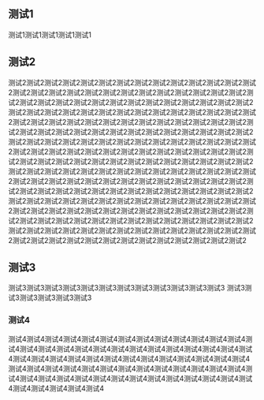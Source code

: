 ## 测试1
测试1测试1测试1测试1测试1
## 测试2
测试2测试2测试2测试2测试2测试2测试2测试2测试2测试2测试2测试2测试2测试2测试2测试2测试2测试2测试2测试2测试2测试2测试2测试2测试2测试2测试2测试2测试2测试2测试2测试2测试2测试2测试2测试2测试2测试2测试2测试2测试2测试2测试2测试2测试2测试2测试2测试2测试2测试2测试2测试2测试2测试2测试2测试2测试2测试2测试2测试2测试2测试2测试2测试2测试2测试2测试2测试2测试2测试2测试2测试2测试2测试2测试2测试2测试2测试2测试2测试2测试2测试2测试2测试2测试2测试2测试2测试2测试2测试2测试2测试2测试2测试2测试2测试2测试2测试2测试2测试2测试2测试2测试2测试2测试2测试2测试2测试2测试2测试2测试2测试2测试2测试2测试2测试2测试2测试2测试2测试2测试2测试2测试2测试2测试2测试2测试2测试2测试2测试2测试2测试2测试2测试2测试2测试2测试2测试2测试2测试2测试2测试2测试2测试2测试2测试2测试2测试2测试2测试2测试2测试2测试2测试2测试2测试2测试2测试2测试2测试2测试2测试2测试2测试2测试2测试2测试2测试2测试2测试2测试2测试2测试2测试2测试2测试2测试2测试2测试2测试2测试2测试2测试2测试2测试2测试2测试2测试2测试2测试2测试2测试2测试2测试2测试2测试2测试2测试2测试2测试2测试2测试2测试2测试2测试2测试2测试2测试2测试2测试2测试2测试2测试2测试2测试2测试2测试2测试2测试2测试2测试2测试2测试2测试2测试2测试2测试2测试2测试2测试2测试2测试2
## 测试3
测试3测试3测试3测试3测试3测试3测试3测试3测试3测试3测试3测试3
测试3测试3测试3测试3测试3测试3

### 测试4
测试4测试4测试4测试4测试4测试4测试4测试4测试4测试4测试4测试4测试4测试4测试4测试4测试4测试4测试4测试4测试4测试4测试4测试4测试4测试4测试4测试4测试4测试4测试4测试4测试4测试4测试4测试4测试4测试4测试4测试4测试4测试4测试4测试4测试4测试4测试4测试4测试4测试4测试4测试4测试4测试4测试4测试4测试4测试4测试4测试4测试4测试4测试4测试4测试4测试4测试4测试4测试4测试4测试4测试4